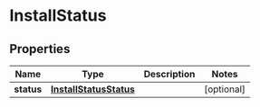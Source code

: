 
# InstallStatus

## Properties
Name | Type | Description | Notes
------------ | ------------- | ------------- | -------------
**status** | [**InstallStatusStatus**](InstallStatusStatus.md) |  |  [optional]



